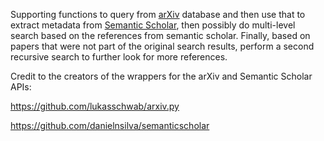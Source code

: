 Supporting functions to query from [arXiv](https://arxiv.org/) database and then use that to extract metadata from [Semantic Scholar](https://www.semanticscholar.org/), then possibly do multi-level search based on the references from semantic scholar. Finally, based on papers that were not part of the original search results, perform a second recursive search to further look for more references.

Credit to the creators of the wrappers for the arXiv and Semantic Scholar APIs:

https://github.com/lukasschwab/arxiv.py

https://github.com/danielnsilva/semanticscholar